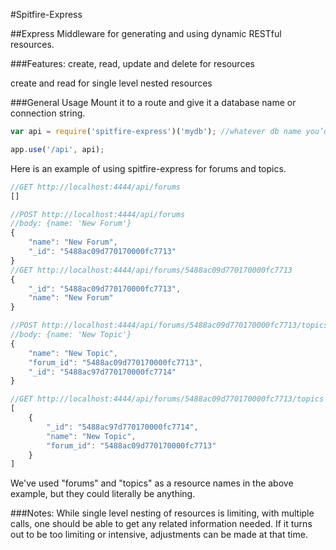 #Spitfire-Express

##Express Middleware for generating and using dynamic RESTful resources.

###Features:
create, read, update and delete for resources

create and read for single level nested resources

###General Usage
Mount it to a route and give it a database name or connection string.

```javascript
var api = require('spitfire-express')('mydb'); //whatever db name you’d like

app.use('/api', api);
```
Here is an example of using spitfire-express for forums and topics.

```javascript
//GET http://localhost:4444/api/forums
[]

//POST http://localhost:4444/api/forums
//body: {name: 'New Forum'}
{
    "name": "New Forum",
    "_id": "5488ac09d770170000fc7713"
}
//GET http://localhost:4444/api/forums/5488ac09d770170000fc7713
{
    "_id": "5488ac09d770170000fc7713",
    "name": "New Forum"
}

//POST http://localhost:4444/api/forums/5488ac09d770170000fc7713/topics
//body: {name: 'New Topic'}
{
    "name": "New Topic",
    "forum_id": "5488ac09d770170000fc7713",
    "_id": "5488ac97d770170000fc7714"
}

//GET http://localhost:4444/api/forums/5488ac09d770170000fc7713/topics
[
    {
        "_id": "5488ac97d770170000fc7714",
        "name": "New Topic",
        "forum_id": "5488ac09d770170000fc7713"
    }
]
```

We've used "forums" and "topics" as a resource names in the above example, but they could literally be anything.

###Notes:
While single level nesting of resources is limiting, with multiple calls, one should be able to get any related information needed.  If it turns out to be too limiting or intensive, adjustments can be made at that time.
